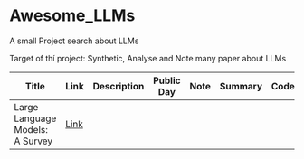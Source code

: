 # Awesome_LLMs
A small Project search about LLMs

Target of thí project: Synthetic, Analyse and Note many paper about LLMs


| Title | Link | Description | Public Day | Note | Summary | Code |
| ----- | ---- | ----------- | ---------- | ---- | ------- | ---- |
| Large Language Models: A Survey | [Link](https://arxiv.org/pdf/2402.06196) |